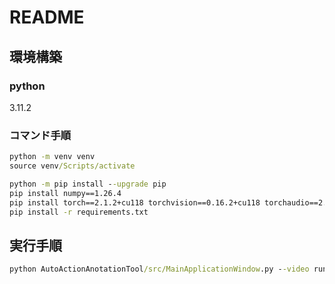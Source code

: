 # README

## 環境構築

### python

3.11.2

### コマンド手順

```cmd
python -m venv venv
source venv/Scripts/activate

python -m pip install --upgrade pip
pip install numpy==1.26.4
pip install torch==2.1.2+cu118 torchvision==0.16.2+cu118 torchaudio==2.1.2 --index-url https://download.pytorch.org/whl/cu118
pip install -r requirements.txt
```

## 実行手順

```cmd
python AutoActionAnotationTool/src/MainApplicationWindow.py --video run_on_video/example/RoripwjYFp8_60.0_210.0.mp4 --results AutoActionAnotationTool/sample_data/dummy_stt_json.json 
```